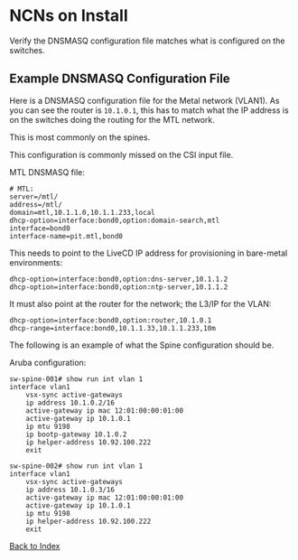 # NCNs on Install

Verify the DNSMASQ configuration file matches what is configured on the switches.

## Example DNSMASQ Configuration File

Here is a DNSMASQ configuration file for the Metal network (VLAN1). As you can see the router is `10.1.0.1`, this has to match what the IP address is on the switches doing the routing for the MTL network.

This is most commonly on the spines.

This configuration is commonly missed on the CSI input file.

MTL DNSMASQ file:

```text
# MTL:
server=/mtl/
address=/mtl/
domain=mtl,10.1.1.0,10.1.1.233,local
dhcp-option=interface:bond0,option:domain-search,mtl
interface=bond0
interface-name=pit.mtl,bond0
```

This needs to point to the LiveCD IP address for provisioning in bare-metal environments:

```text
dhcp-option=interface:bond0,option:dns-server,10.1.1.2
dhcp-option=interface:bond0,option:ntp-server,10.1.1.2
```

It must also point at the router for the network; the L3/IP for the VLAN:

```text
dhcp-option=interface:bond0,option:router,10.1.0.1
dhcp-range=interface:bond0,10.1.1.33,10.1.1.233,10m
```

The following is an example of what the Spine configuration should be.

Aruba configuration:

```text
sw-spine-001# show run int vlan 1
interface vlan1
    vsx-sync active-gateways
    ip address 10.1.0.2/16
    active-gateway ip mac 12:01:00:00:01:00
    active-gateway ip 10.1.0.1
    ip mtu 9198
    ip bootp-gateway 10.1.0.2
    ip helper-address 10.92.100.222
    exit

sw-spine-002# show run int vlan 1
interface vlan1
    vsx-sync active-gateways
    ip address 10.1.0.3/16
    active-gateway ip mac 12:01:00:00:01:00
    active-gateway ip 10.1.0.1
    ip mtu 9198
    ip helper-address 10.92.100.222
    exit
```

[Back to Index](../README.md)
